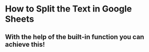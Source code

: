 # How to Split the Text in Google Sheets
## With the help of the built-in function you can achieve this!


